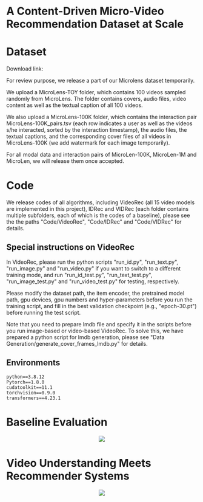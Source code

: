 # A Content-Driven Micro-Video Recommendation Dataset at Scale

# Dataset

Download link: 

For review purpose, we release a part of our Microlens dataset temporarily. 

We upload a MicroLens-TOY folder, which contains 100 videos sampled randomly from MicroLens. The folder contains covers, audio files, video content as well as the textual caption of all 100 videos.

We also upload a MicroLens-100K folder, which contains the interaction pair MicroLens-100K_pairs.tsv (each row indicates a user as well as the videos s/he interacted, sorted by the interaction timestamp), the audio files, the textual captions, and the corresponding cover files of all videos in MicroLens-100K (we add watermark for each image temporarily).

For all modal data and interaction pairs of MicroLen-100K, MicroLen-1M and MicroLen, we will release them once accepted.

# Code

We release codes of all algorithms, including VideoRec (all 15 video models are implemented in this project), IDRec and VIDRec (each folder contains multiple subfolders, each of which is the codes of a baseline), please see the the paths "Code/VideoRec", "Code/IDRec" and "Code/VIDRec" for details.

## Special instructions on VideoRec
In VideoRec, please run the python scripts "run_id.py", "run_text.py", "run_image.py" and "run_video.py" if you want to switch to a different training mode, and run "run_id_test.py", "run_text_test.py", "run_image_test.py" and "run_video_test.py" for testing, respectively.

Please modify the dataset path, the item encoder, the pretrained model path, gpu devices, gpu numbers and hyper-parameters before you run the training script, and fill in the best validation checkpoint (e.g., "epoch-30.pt") before running the test script.

Note that you need to prepare lmdb file and specify it in the scripts before you run image-based or video-based VideoRec. To solve this, we have prepared a python script for lmdb generation, please see "Data Generation/generate_cover_frames_lmdb.py" for details.

## Environments
```
python==3.8.12
Pytorch==1.8.0
cudatoolkit==11.1
torchvision==0.9.0
transformers==4.23.1
```

# Baseline Evaluation

<div align=center><img src="https://github.com/microlens2023/microlens-dataset/Results/baseline_evaluation.png"/></div>

# Video Understanding Meets Recommender Systems

<div align=center><img src="https://github.com/microlens2023/microlens-dataset/Results/video_meets_rs.png"/></div>
